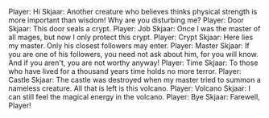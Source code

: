 Player: Hi
Skjaar: Another creature who believes thinks physical strength is more important than wisdom! Why are you disturbing me?
Player: Door
Skjaar: This door seals a crypt.
Player: Job
Skjaar: Once I was the master of all mages, but now I only protect this crypt.
Player: Crypt
Skjaar: Here lies my master. Only his closest followers may enter.
Player: Master
Skjaar: If you are one of his followers, you need not ask about him, for you will know. And if you aren't, you are not worthy anyway!
Player: Time
Skjaar: To those who have lived for a thousand years time holds no more terror.
Player: Castle
Skjaar: The castle was destroyed when my master tried to summon a nameless creature. All that is left is this volcano.
Player: Volcano
Skjaar: I can still feel the magical energy in the volcano.
Player: Bye
Skjaar: Farewell, Player!